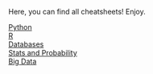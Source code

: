 Here, you can find all cheatsheets! Enjoy.

[Python](https://qdois.com.br/) <br>
[R](https://qdois.com.br/)<br>
[Databases](https://qdois.com.br/)<br>
[Stats and Probability](https://qdois.com.br/)<br>
[Big Data](https://qdois.com.br/)<br>
